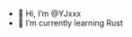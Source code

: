 - 👋 Hi, I’m @YJxxx
- 🌱 I’m currently learning Rust


<!---
YJxxx/YJxxx is a ✨ special ✨ repository because its `README.md` (this file) appears on your GitHub profile.
You can click the Preview link to take a look at your changes.
--->
